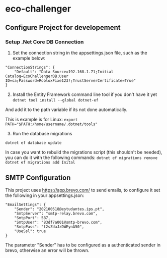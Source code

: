 # eco-challenger

## Configure Project for developement

### Setup .Net Core DB Connection

1. Set the connection string in the appsettings.json file, such as the example below:

```
"ConnectionStrings": {
    "Default": "Data Source=192.168.1.71;Initial Catalog=EcoChallengerDB;User ID=sa;Password=RobloxFixe123!;TrustServerCertificate=True"
}
```

2. Install the Entity Framework command line tool if you don't have it yet
`dotnet tool install --global dotnet-ef`

And add it to the path variable if its not done automatically.

This is example is for Linux:
`export PATH="$PATH:/home/username/.dotnet/tools"`


3. Run the database migrations

`dotnet ef database update`

In case you want to rebuild the migrations script (this shouldn't be needed), you can do it with the following commands:
`dotnet ef migrations remove`
`dotnet ef migrations add Inital`


## SMTP Configuration
This project uses https://app.brevo.com/ to send emails, to configure it set the following in your appsettings.json:

```
"EmailSettings": {
    "Sender": "202100518@estudantes.ips.pt",
    "SmtpServer": "smtp-relay.brevo.com",
    "SmtpPort": 587,
    "SmtpUser": "83df7a001@smtp-brevo.com",
    "SmtpPass": "t2sZdaJzDWEynA50",
    "UseSsl": true
}
```

The parameter "Sender" has to be configured as a authenticated sender in brevo, otherwise an error will be thrown.
